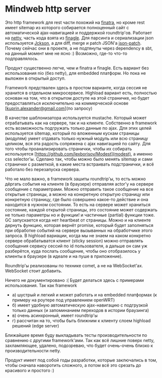 # Mindweb http server

Это http framework для rest части похожий на [finatra](https://github.com/twitter/finatra), но кроме rest имеет sitemap из которого собирается полноценный сайт с автоматической ajax-навигацией и поддержкой roundtrip'ов. Работает на [netty](https://github.com/netty/netty), часть кода взята из [finagle](https://github.com/twitter/finagle). Для парсинга и сериализации json используется [Jckson](https://github.com/FasterXML/jackson), а для diff, merge и patch JSON'а [json-patch](https://github.com/java-json-tools/json-patch). Почему сейчас они в проекте, а не подтянуты через dependency в sbt, на данный момент мне не ясно :) Возможно, где-то что-то подправлялось.

Продукт существенно легче, чем и finatra и finagle. Есть вариант без использования nio (без netty), для embedded платформ. Но пока не выложен в открытый доступ.

Framework предствален здесь в простом варианте, когда сессия не хранится в отдельном микросервисе. Highload вариант есть, полностью основан на том, что в открытом доступе на этой страничке, но будет предоставляться исключительно на коммерческой основе [kuprin.alexander@gmail.com](по запросу)

В качестве шаблонизатора используется mustache. Который может отрабатывать как на сервере, так и на клиенте. Собственно в framework есть возможность подгружать только данные по ajax.
Для этих целей используется sitemap, который по вложенным кускам страницы (модулям) умеет отдавать только нужный модуль или всю страницу целиком, вся эта радость сопряжена с ajax навигацией по сайту.
Для того чтобы проанализировать странички, чтобы их собирать используется [https://github.com/lexborisov/Modest](modest), а именно css selector'ы. Сделано так, чтобы можно было менять sitemap и сами странички с разметкой, в какие места встраивать подстранички, и всё работало без перезапуска сервера.

Что не мало важно, в framework зашиты roundtrip'ы, то есть можно дёргать события на клиенте (в браузере) отправляя actor'у на сервере сообщение с параметрами. Можно отправить такое сообщение на все открытые страницы, а можно на конкретную открытую страницу или конкретную страницу, где было совершено какое-то действие и она находится в нужном состоянии. То есть на сервере может храниться состояние, каждой открытой страницы, это состояние может содержать не только параметры но и функции! и частичные (partial) функции тоже. GC запускается когда нет heartbeat от страницы. Можно и на клиенте дернуть функцию, которая вернёт promise, который будет заполняться при обработке событий на сервере вызыванных на обработчике этого запроса.
В highload вариации, когда мы не знаем на каком конкретно сервере обрабатыватся клиент (sticky session) можно отправлять сообщения сервису сессий по id пользователя, а дальше он сам уж разберётся, куда послать сообщение, чтобы оно отобразилось у клиенты в браузере (в идеале и на пуше в приложение).

Roundtrip'ы реализованы по технике comet, а не на WebSocket'ах. WebSocket стоит добавить.

Ничего не документировано :( Будет делаться здесь с примерами использования. Так как framework
* а) шустрый и легкий и может работать и на embedded платформах (к примеру на роутере под управлением openWRT)
* б) имеет удобную автоматическую ajax-навигацию с подгрузкой только данных (и запоминанием переходов в истории браузинга)
* в) очень асинхронный, имеет roundtrip'ы
* г) рассчитан на то, чтобы быть ближним к клиенту слоем highload решений (edge server)

Ближайшее время буду выкладывать тесты производительности по сравнению с другими framework'ами. Так как всё лишние поверх netty, захламляющее, удалено, подозреваю, что будет очень-очень близко к производительности netty.

Продукт имеет под собой годы разработки, которые заключались в том, чтобы сначала наворотить сложного, а потом всё это срезать до красивого и простого :)
